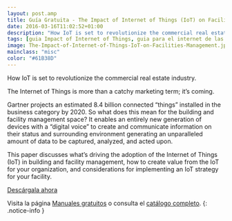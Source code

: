 ```yaml
---
layout: post.amp
title: Guía Gratuita - The Impact of Internet of Things (IoT) on Facilities Management
date: 2016-03-16T11:02:52+01:00
description: "How IoT is set to revolutionize the commercial real estate industry."
tags: [guia Impact of Internet of Things, guia para el internet de las cosas, IoT security]
image: The-Impact-of-Internet-of-Things-IoT-on-Facilities-Management.jpg
mainclass: "misc"
color: "#61B38D"
---
```


<figure>
<a href="http://elbauldelprogramador.tradepub.com/c/pubRD.mpl?sr=oc&_t=oc:&qf=w_senc01"><amp-img on="tap:lightbox1" role="button" tabindex="0" layout="responsive" src="/assets/img/The-Impact-of-Internet-of-Things-IoT-on-Facilities-Management.jpg" title="{{ page.title }}" alt="{{ page.title }}" width="1200px" height="630px" /></a>
</figure>

How IoT is set to revolutionize the commercial real estate industry.

The Internet of Things is more than a catchy marketing term; it’s coming.

Gartner projects an estimated 8.4 billion connected “things” installed in the business category by 2020. So what does this mean for the building and facility management space? It enables an entirely new generation of devices with a “digital voice” to create and communicate information on their status and surrounding environment generating an unparalleled amount of data to be captured, analyzed, and acted upon.

<!--ad-->

This paper discusses what’s driving the adoption of the Internet of Things (IoT) in building and facility management, how to create value from the IoT for your organization, and considerations for implementing an IoT strategy for your facility.

<div class="button-post">
<a href="http://elbauldelprogramador.tradepub.com/c/pubRD.mpl?sr=oc&_t=oc:&qf=w_senc01" target="_blank">Descárgala ahora</a>
</div>

Visita la página [Manuales gratuitos][1] o consulta el [catálogo completo][2].
{: .notice-info }

[1]: https://elbauldelprogramador.com/manuales-gratuitos/
[2]: http://elbauldelprogramador.tradepub.com/category/information-technology/1207/ "Catálogo completo de Guías gratuítas "
